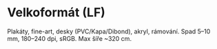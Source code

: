# Velkoformát (LF)

Plakáty, fine-art, desky (PVC/Kapa/Dibond), akryl, rámování.
Spad 5–10 mm, 180–240 dpi, sRGB. Max šíře ~320 cm.
